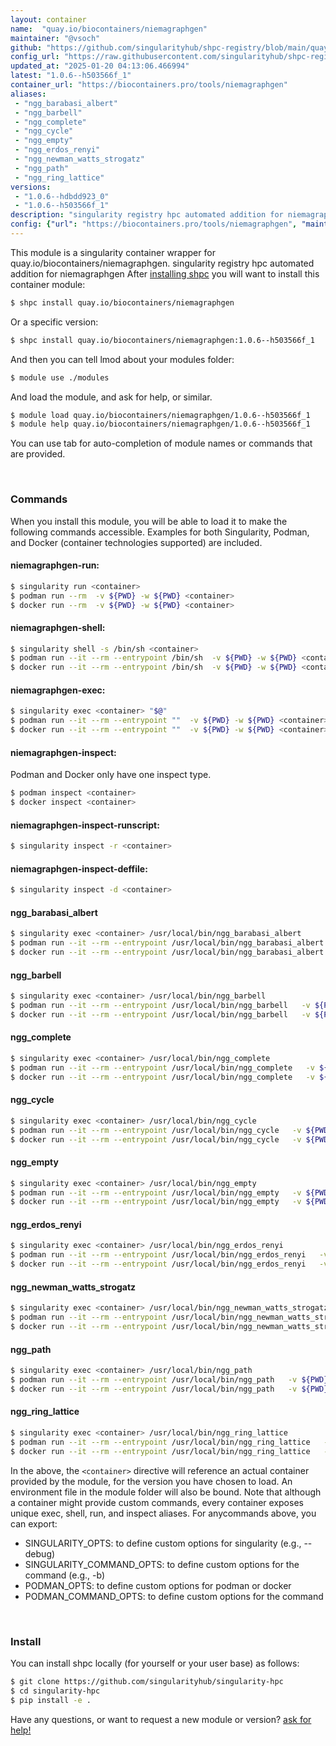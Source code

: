 ```yaml
---
layout: container
name:  "quay.io/biocontainers/niemagraphgen"
maintainer: "@vsoch"
github: "https://github.com/singularityhub/shpc-registry/blob/main/quay.io/biocontainers/niemagraphgen/container.yaml"
config_url: "https://raw.githubusercontent.com/singularityhub/shpc-registry/main/quay.io/biocontainers/niemagraphgen/container.yaml"
updated_at: "2025-01-20 04:13:06.466994"
latest: "1.0.6--h503566f_1"
container_url: "https://biocontainers.pro/tools/niemagraphgen"
aliases:
 - "ngg_barabasi_albert"
 - "ngg_barbell"
 - "ngg_complete"
 - "ngg_cycle"
 - "ngg_empty"
 - "ngg_erdos_renyi"
 - "ngg_newman_watts_strogatz"
 - "ngg_path"
 - "ngg_ring_lattice"
versions:
 - "1.0.6--hdbdd923_0"
 - "1.0.6--h503566f_1"
description: "singularity registry hpc automated addition for niemagraphgen"
config: {"url": "https://biocontainers.pro/tools/niemagraphgen", "maintainer": "@vsoch", "description": "singularity registry hpc automated addition for niemagraphgen", "latest": {"1.0.6--h503566f_1": "sha256:00ceff480972175e2e9a2ee69cd433fb706db74e6ea51eeb644a65480b5c23b2"}, "tags": {"1.0.6--hdbdd923_0": "sha256:45cffe05712fc95f2cdb26ee44d598af7d602ec79920a081d592650cd4c60a2f", "1.0.6--h503566f_1": "sha256:00ceff480972175e2e9a2ee69cd433fb706db74e6ea51eeb644a65480b5c23b2"}, "docker": "quay.io/biocontainers/niemagraphgen", "aliases": {"ngg_barabasi_albert": "/usr/local/bin/ngg_barabasi_albert", "ngg_barbell": "/usr/local/bin/ngg_barbell", "ngg_complete": "/usr/local/bin/ngg_complete", "ngg_cycle": "/usr/local/bin/ngg_cycle", "ngg_empty": "/usr/local/bin/ngg_empty", "ngg_erdos_renyi": "/usr/local/bin/ngg_erdos_renyi", "ngg_newman_watts_strogatz": "/usr/local/bin/ngg_newman_watts_strogatz", "ngg_path": "/usr/local/bin/ngg_path", "ngg_ring_lattice": "/usr/local/bin/ngg_ring_lattice"}}
---
```


This module is a singularity container wrapper for quay.io/biocontainers/niemagraphgen.
singularity registry hpc automated addition for niemagraphgen
After [installing shpc](#install) you will want to install this container module:


```bash
$ shpc install quay.io/biocontainers/niemagraphgen
```

Or a specific version:

```bash
$ shpc install quay.io/biocontainers/niemagraphgen:1.0.6--h503566f_1
```

And then you can tell lmod about your modules folder:

```bash
$ module use ./modules
```

And load the module, and ask for help, or similar.

```bash
$ module load quay.io/biocontainers/niemagraphgen/1.0.6--h503566f_1
$ module help quay.io/biocontainers/niemagraphgen/1.0.6--h503566f_1
```

You can use tab for auto-completion of module names or commands that are provided.

<br>

### Commands

When you install this module, you will be able to load it to make the following commands accessible.
Examples for both Singularity, Podman, and Docker (container technologies supported) are included.

#### niemagraphgen-run:

```bash
$ singularity run <container>
$ podman run --rm  -v ${PWD} -w ${PWD} <container>
$ docker run --rm  -v ${PWD} -w ${PWD} <container>
```

#### niemagraphgen-shell:

```bash
$ singularity shell -s /bin/sh <container>
$ podman run --it --rm --entrypoint /bin/sh  -v ${PWD} -w ${PWD} <container>
$ docker run --it --rm --entrypoint /bin/sh  -v ${PWD} -w ${PWD} <container>
```

#### niemagraphgen-exec:

```bash
$ singularity exec <container> "$@"
$ podman run --it --rm --entrypoint ""  -v ${PWD} -w ${PWD} <container> "$@"
$ docker run --it --rm --entrypoint ""  -v ${PWD} -w ${PWD} <container> "$@"
```

#### niemagraphgen-inspect:

Podman and Docker only have one inspect type.

```bash
$ podman inspect <container>
$ docker inspect <container>
```

#### niemagraphgen-inspect-runscript:

```bash
$ singularity inspect -r <container>
```

#### niemagraphgen-inspect-deffile:

```bash
$ singularity inspect -d <container>
```


#### ngg_barabasi_albert

```bash
$ singularity exec <container> /usr/local/bin/ngg_barabasi_albert
$ podman run --it --rm --entrypoint /usr/local/bin/ngg_barabasi_albert   -v ${PWD} -w ${PWD} <container> -c " $@"
$ docker run --it --rm --entrypoint /usr/local/bin/ngg_barabasi_albert   -v ${PWD} -w ${PWD} <container> -c " $@"
```


#### ngg_barbell

```bash
$ singularity exec <container> /usr/local/bin/ngg_barbell
$ podman run --it --rm --entrypoint /usr/local/bin/ngg_barbell   -v ${PWD} -w ${PWD} <container> -c " $@"
$ docker run --it --rm --entrypoint /usr/local/bin/ngg_barbell   -v ${PWD} -w ${PWD} <container> -c " $@"
```


#### ngg_complete

```bash
$ singularity exec <container> /usr/local/bin/ngg_complete
$ podman run --it --rm --entrypoint /usr/local/bin/ngg_complete   -v ${PWD} -w ${PWD} <container> -c " $@"
$ docker run --it --rm --entrypoint /usr/local/bin/ngg_complete   -v ${PWD} -w ${PWD} <container> -c " $@"
```


#### ngg_cycle

```bash
$ singularity exec <container> /usr/local/bin/ngg_cycle
$ podman run --it --rm --entrypoint /usr/local/bin/ngg_cycle   -v ${PWD} -w ${PWD} <container> -c " $@"
$ docker run --it --rm --entrypoint /usr/local/bin/ngg_cycle   -v ${PWD} -w ${PWD} <container> -c " $@"
```


#### ngg_empty

```bash
$ singularity exec <container> /usr/local/bin/ngg_empty
$ podman run --it --rm --entrypoint /usr/local/bin/ngg_empty   -v ${PWD} -w ${PWD} <container> -c " $@"
$ docker run --it --rm --entrypoint /usr/local/bin/ngg_empty   -v ${PWD} -w ${PWD} <container> -c " $@"
```


#### ngg_erdos_renyi

```bash
$ singularity exec <container> /usr/local/bin/ngg_erdos_renyi
$ podman run --it --rm --entrypoint /usr/local/bin/ngg_erdos_renyi   -v ${PWD} -w ${PWD} <container> -c " $@"
$ docker run --it --rm --entrypoint /usr/local/bin/ngg_erdos_renyi   -v ${PWD} -w ${PWD} <container> -c " $@"
```


#### ngg_newman_watts_strogatz

```bash
$ singularity exec <container> /usr/local/bin/ngg_newman_watts_strogatz
$ podman run --it --rm --entrypoint /usr/local/bin/ngg_newman_watts_strogatz   -v ${PWD} -w ${PWD} <container> -c " $@"
$ docker run --it --rm --entrypoint /usr/local/bin/ngg_newman_watts_strogatz   -v ${PWD} -w ${PWD} <container> -c " $@"
```


#### ngg_path

```bash
$ singularity exec <container> /usr/local/bin/ngg_path
$ podman run --it --rm --entrypoint /usr/local/bin/ngg_path   -v ${PWD} -w ${PWD} <container> -c " $@"
$ docker run --it --rm --entrypoint /usr/local/bin/ngg_path   -v ${PWD} -w ${PWD} <container> -c " $@"
```


#### ngg_ring_lattice

```bash
$ singularity exec <container> /usr/local/bin/ngg_ring_lattice
$ podman run --it --rm --entrypoint /usr/local/bin/ngg_ring_lattice   -v ${PWD} -w ${PWD} <container> -c " $@"
$ docker run --it --rm --entrypoint /usr/local/bin/ngg_ring_lattice   -v ${PWD} -w ${PWD} <container> -c " $@"
```



In the above, the `<container>` directive will reference an actual container provided
by the module, for the version you have chosen to load. An environment file in the
module folder will also be bound. Note that although a container
might provide custom commands, every container exposes unique exec, shell, run, and
inspect aliases. For anycommands above, you can export:

 - SINGULARITY_OPTS: to define custom options for singularity (e.g., --debug)
 - SINGULARITY_COMMAND_OPTS: to define custom options for the command (e.g., -b)
 - PODMAN_OPTS: to define custom options for podman or docker
 - PODMAN_COMMAND_OPTS: to define custom options for the command

<br>

### Install

You can install shpc locally (for yourself or your user base) as follows:

```bash
$ git clone https://github.com/singularityhub/singularity-hpc
$ cd singularity-hpc
$ pip install -e .
```

Have any questions, or want to request a new module or version? [ask for help!](https://github.com/singularityhub/singularity-hpc/issues)